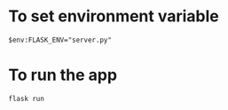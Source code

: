 # To set environment variable 
```
$env:FLASK_ENV="server.py"
```

# To run the app
``` 
flask run  

```
